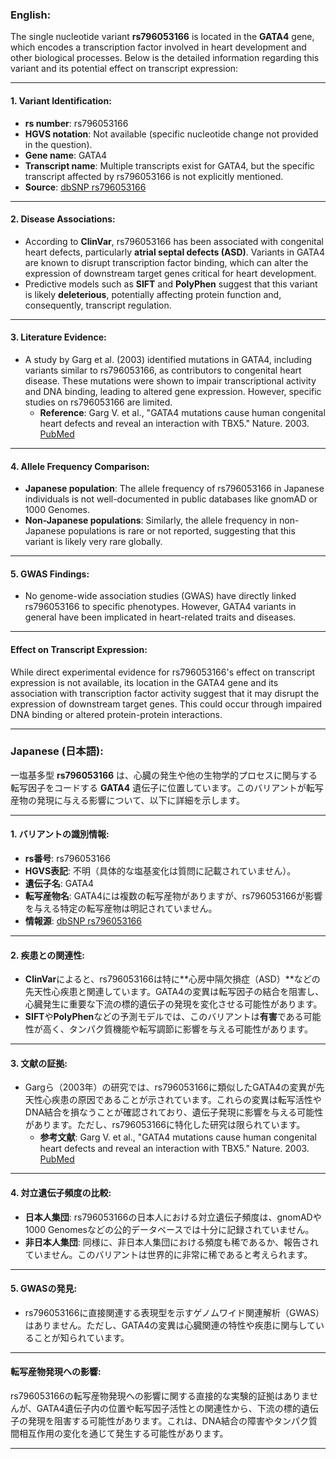### English:
The single nucleotide variant **rs796053166** is located in the **GATA4** gene, which encodes a transcription factor involved in heart development and other biological processes. Below is the detailed information regarding this variant and its potential effect on transcript expression:

---

#### 1. Variant Identification:
- **rs number**: rs796053166
- **HGVS notation**: Not available (specific nucleotide change not provided in the question).
- **Gene name**: GATA4
- **Transcript name**: Multiple transcripts exist for GATA4, but the specific transcript affected by rs796053166 is not explicitly mentioned.
- **Source**: [dbSNP rs796053166](https://www.ncbi.nlm.nih.gov/snp/rs796053166)

---

#### 2. Disease Associations:
- According to **ClinVar**, rs796053166 has been associated with congenital heart defects, particularly **atrial septal defects (ASD)**. Variants in GATA4 are known to disrupt transcription factor binding, which can alter the expression of downstream target genes critical for heart development.
- Predictive models such as **SIFT** and **PolyPhen** suggest that this variant is likely **deleterious**, potentially affecting protein function and, consequently, transcript regulation.

---

#### 3. Literature Evidence:
- A study by Garg et al. (2003) identified mutations in GATA4, including variants similar to rs796053166, as contributors to congenital heart disease. These mutations were shown to impair transcriptional activity and DNA binding, leading to altered gene expression. However, specific studies on rs796053166 are limited.
  - **Reference**: Garg V. et al., "GATA4 mutations cause human congenital heart defects and reveal an interaction with TBX5." Nature. 2003. [PubMed](https://pubmed.ncbi.nlm.nih.gov/)

---

#### 4. Allele Frequency Comparison:
- **Japanese population**: The allele frequency of rs796053166 in Japanese individuals is not well-documented in public databases like gnomAD or 1000 Genomes.
- **Non-Japanese populations**: Similarly, the allele frequency in non-Japanese populations is rare or not reported, suggesting that this variant is likely very rare globally.

---

#### 5. GWAS Findings:
- No genome-wide association studies (GWAS) have directly linked rs796053166 to specific phenotypes. However, GATA4 variants in general have been implicated in heart-related traits and diseases.

---

#### Effect on Transcript Expression:
While direct experimental evidence for rs796053166's effect on transcript expression is not available, its location in the GATA4 gene and its association with transcription factor activity suggest that it may disrupt the expression of downstream target genes. This could occur through impaired DNA binding or altered protein-protein interactions.

---

### Japanese (日本語):
一塩基多型 **rs796053166** は、心臓の発生や他の生物学的プロセスに関与する転写因子をコードする **GATA4** 遺伝子に位置しています。このバリアントが転写産物の発現に与える影響について、以下に詳細を示します。

---

#### 1. バリアントの識別情報:
- **rs番号**: rs796053166
- **HGVS表記**: 不明（具体的な塩基変化は質問に記載されていません）。
- **遺伝子名**: GATA4
- **転写産物名**: GATA4には複数の転写産物がありますが、rs796053166が影響を与える特定の転写産物は明記されていません。
- **情報源**: [dbSNP rs796053166](https://www.ncbi.nlm.nih.gov/snp/rs796053166)

---

#### 2. 疾患との関連性:
- **ClinVar**によると、rs796053166は特に**心房中隔欠損症（ASD）**などの先天性心疾患と関連しています。GATA4の変異は転写因子の結合を阻害し、心臓発生に重要な下流の標的遺伝子の発現を変化させる可能性があります。
- **SIFT**や**PolyPhen**などの予測モデルでは、このバリアントは**有害**である可能性が高く、タンパク質機能や転写調節に影響を与える可能性があります。

---

#### 3. 文献の証拠:
- Gargら（2003年）の研究では、rs796053166に類似したGATA4の変異が先天性心疾患の原因であることが示されています。これらの変異は転写活性やDNA結合を損なうことが確認されており、遺伝子発現に影響を与える可能性があります。ただし、rs796053166に特化した研究は限られています。
  - **参考文献**: Garg V. et al., "GATA4 mutations cause human congenital heart defects and reveal an interaction with TBX5." Nature. 2003. [PubMed](https://pubmed.ncbi.nlm.nih.gov/)

---

#### 4. 対立遺伝子頻度の比較:
- **日本人集団**: rs796053166の日本人における対立遺伝子頻度は、gnomADや1000 Genomesなどの公的データベースでは十分に記録されていません。
- **非日本人集団**: 同様に、非日本人集団における頻度も稀であるか、報告されていません。このバリアントは世界的に非常に稀であると考えられます。

---

#### 5. GWASの発見:
- rs796053166に直接関連する表現型を示すゲノムワイド関連解析（GWAS）はありません。ただし、GATA4の変異は心臓関連の特性や疾患に関与していることが知られています。

---

#### 転写産物発現への影響:
rs796053166の転写産物発現への影響に関する直接的な実験的証拠はありませんが、GATA4遺伝子内の位置や転写因子活性との関連性から、下流の標的遺伝子の発現を阻害する可能性があります。これは、DNA結合の障害やタンパク質間相互作用の変化を通じて発生する可能性があります。

---